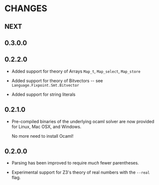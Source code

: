 # CHANGES

## NEXT

## 0.3.0.0

## 0.2.2.0

- Added support for theory of Arrays `Map_t`, `Map_select`, `Map_store`

- Added support for theory of Bitvectors -- see `Language.Fixpoint.Smt.Bitvector`

- Added support for string literals

## 0.2.1.0

- Pre-compiled binaries of the underlying ocaml solver are now
  provided for Linux, Mac OSX, and Windows.

  No more need to install Ocaml!

## 0.2.0.0

- Parsing has been improved to require *much* fewer parentheses.

- Experimental support for Z3's theory of real numbers with the `--real` flag.
